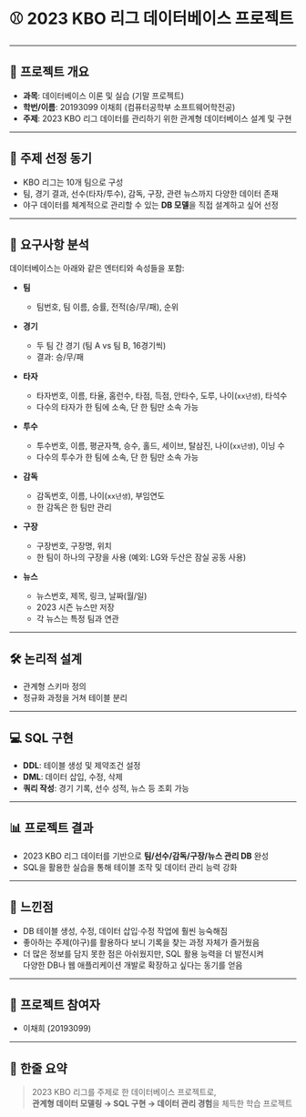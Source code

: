 # ⚾ 2023 KBO 리그 데이터베이스 프로젝트

---

## 📌 프로젝트 개요
- **과목**: 데이터베이스 이론 및 실습 (기말 프로젝트)  
- **학번/이름**: 20193099 이채희 (컴퓨터공학부 소프트웨어학전공)  
- **주제**: 2023 KBO 리그 데이터를 관리하기 위한 관계형 데이터베이스 설계 및 구현  

---

## 🎯 주제 선정 동기
- KBO 리그는 10개 팀으로 구성  
- 팀, 경기 결과, 선수(타자/투수), 감독, 구장, 관련 뉴스까지 다양한 데이터 존재  
- 야구 데이터를 체계적으로 관리할 수 있는 **DB 모델**을 직접 설계하고 싶어 선정  

---

## 📝 요구사항 분석
데이터베이스는 아래와 같은 엔터티와 속성들을 포함:

- **팀**  
  - 팀번호, 팀 이름, 승률, 전적(승/무/패), 순위  

- **경기**  
  - 두 팀 간 경기 (팀 A vs 팀 B, 16경기씩)  
  - 결과: 승/무/패  

- **타자**  
  - 타자번호, 이름, 타율, 홈런수, 타점, 득점, 안타수, 도루, 나이(`xx년생`), 타석수  
  - 다수의 타자가 한 팀에 소속, 단 한 팀만 소속 가능  

- **투수**  
  - 투수번호, 이름, 평균자책, 승수, 홀드, 세이브, 탈삼진, 나이(`xx년생`), 이닝 수  
  - 다수의 투수가 한 팀에 소속, 단 한 팀만 소속 가능  

- **감독**  
  - 감독번호, 이름, 나이(`xx년생`), 부임연도  
  - 한 감독은 한 팀만 관리  

- **구장**  
  - 구장번호, 구장명, 위치  
  - 한 팀이 하나의 구장을 사용 (예외: LG와 두산은 잠실 공동 사용)  

- **뉴스**  
  - 뉴스번호, 제목, 링크, 날짜(월/일)  
  - 2023 시즌 뉴스만 저장  
  - 각 뉴스는 특정 팀과 연관  

---

## 🛠 논리적 설계
- 관계형 스키마 정의  
- 정규화 과정을 거쳐 테이블 분리  

---

## 💻 SQL 구현
- **DDL**: 테이블 생성 및 제약조건 설정  
- **DML**: 데이터 삽입, 수정, 삭제  
- **쿼리 작성**: 경기 기록, 선수 성적, 뉴스 등 조회 가능  

---

## 📊 프로젝트 결과
- 2023 KBO 리그 데이터를 기반으로 **팀/선수/감독/구장/뉴스 관리 DB** 완성  
- SQL을 활용한 실습을 통해 테이블 조작 및 데이터 관리 능력 강화  

---

## 🤔 느낀점
- DB 테이블 생성, 수정, 데이터 삽입·수정 작업에 훨씬 능숙해짐  
- 좋아하는 주제(야구)를 활용하다 보니 기록을 찾는 과정 자체가 즐거웠음  
- 더 많은 정보를 담지 못한 점은 아쉬웠지만, SQL 활용 능력을 더 발전시켜  
  다양한 DB나 웹 애플리케이션 개발로 확장하고 싶다는 동기를 얻음  

---

## 🙋 프로젝트 참여자
- 이채희 (20193099)  

---

## 📝 한줄 요약
> 2023 KBO 리그를 주제로 한 데이터베이스 프로젝트로,  
> **관계형 데이터 모델링 → SQL 구현 → 데이터 관리 경험**을 체득한 학습 프로젝트

